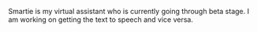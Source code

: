 Smartie is my virtual assistant who is currently going through beta stage. I am working on getting the text to speech and vice versa.
